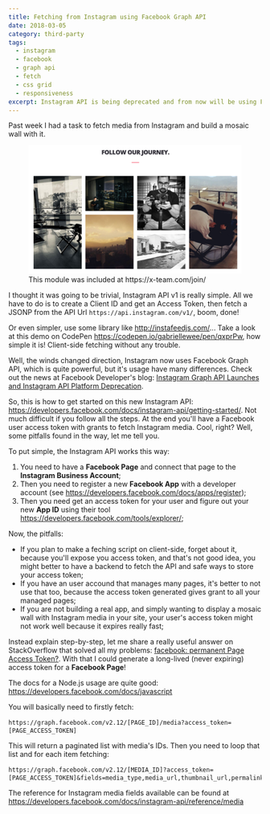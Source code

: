 ```yaml
---
title: Fetching from Instagram using Facebook Graph API
date: 2018-03-05
category: third-party
tags:
  - instagram
  - facebook
  - graph api
  - fetch
  - css grid
  - responsiveness
excerpt: Instagram API is being deprecated and from now will be using Facebook Graph API
---
```


Past week I had a task to fetch media from Instagram and build a mosaic wall with it.

<figure>
  <img alt="Instagram media mosaic at https://x-team.com/join/" src="/content/posts/2018-03-05-fetching-from-instagram-using-facebook-graph-api/instagram-media-mosaic.png" />
  <figcaption>This module was included at https://x-team.com/join/</figcaption>
</figure>

I thought it was going to be trivial, Instagram API v1 is really simple. All we have to do is to create a Client ID and get an Access Token, then fetch a JSONP from the API Url `https://api.instagram.com/v1/`, boom, done!

Or even simpler, use some library like http://instafeedjs.com/... Take a look at this demo on CodePen https://codepen.io/gabriellewee/pen/qxprPw, how simple it is! Client-side fetching without any trouble.

Well, the winds changed direction, Instagram now uses Facebook Graph API, which is quite powerful, but it's usage have many differences. Check out the news at Facebook Developer's blog: [Instagram Graph API Launches and Instagram API Platform Deprecation](https://developers.facebook.com/blog/post/2018/01/30/instagram-graph-api-updates/).

So, this is how to get started on this new Instagram API: https://developers.facebook.com/docs/instagram-api/getting-started/. Not much difficult if you follow all the steps. At the end you'll have a Facebook user access token with grants to fetch Instagram media. Cool, right? Well, some pitfalls found in the way, let me tell you.

To put simple, the Instagram API works this way:

1. You need to have a **Facebook Page** and connect that page to the **Instagram Business Account**;
2. Then you need to register a new **Facebook App** with a developer account (see https://developers.facebook.com/docs/apps/register);
3. Then you need get an access token for your user and figure out your new **App ID** using their tool https://developers.facebook.com/tools/explorer/;

Now, the pitfalls:

- If you plan to make a feching script on client-side, forget about it, because you'll expose you access token, and that's not good idea, you might better to have a backend to fetch the API and safe ways to store your access token;
- If you have an user accound that manages many pages, it's better to not use that too, because the access token generated gives grant to all your managed pages;
- If you are not building a real app, and simply wanting to display a mosaic wall with Instagram media in your site, your user's access token might not work well because it expires really fast;

Instead explain step-by-step, let me share a really useful answer on StackOverflow that solved all my problems: [facebook: permanent Page Access Token?](https://stackoverflow.com/questions/17197970/facebook-permanent-page-access-token/28418469#28418469). With that I could generate a long-lived (never expiring) access token for a **Facebook Page**!

The docs for a Node.js usage are quite good: https://developers.facebook.com/docs/javascript

You will basically need to firstly fetch:

```
https://graph.facebook.com/v2.12/[PAGE_ID]/media?access_token=[PAGE_ACCESS_TOKEN]
```

This will return a paginated list with media's IDs. Then you need to loop that list and for each item fetching:

```
https://graph.facebook.com/v2.12/[MEDIA_ID]?access_token=[PAGE_ACCESS_TOKEN]&fields=media_type,media_url,thumbnail_url,permalink,caption
```

The reference for Instagram media fields available can be found at https://developers.facebook.com/docs/instagram-api/reference/media
